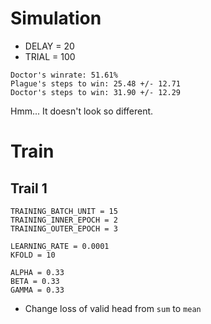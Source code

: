 
# Simulation

* DELAY = 20
* TRIAL = 100

```
Doctor's winrate: 51.61%
Plague's steps to win: 25.48 +/- 12.71
Doctor's steps to win: 31.90 +/- 12.29
```

Hmm... It doesn't look so different.

# Train

## Trail 1
```
TRAINING_BATCH_UNIT = 15
TRAINING_INNER_EPOCH = 2
TRAINING_OUTER_EPOCH = 3

LEARNING_RATE = 0.0001
KFOLD = 10

ALPHA = 0.33
BETA = 0.33
GAMMA = 0.33
```

* Change loss of valid head from `sum` to `mean`
